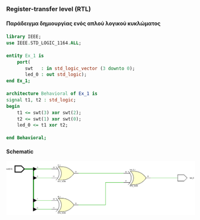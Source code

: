 ### Register-transfer level (RTL)
#### Παράδειγμα δημιουργίας ενός απλού λογικού κυκλώματος

```vhdl
library IEEE;
use IEEE.STD_LOGIC_1164.ALL;

entity Ex_1 is
	port( 
	   swt   : in std_logic_vector (3 downto 0);
	   led_0 : out std_logic);
end Ex_1;

architecture Behavioral of Ex_1 is
signal t1, t2 : std_logic;
begin
    t1 <= swt(3) xor swt(2);
	t2 <= swt(1) xor swt(0);
	led_0 <= t1 xor t2;

end Behavioral;
```
#### Schematic
![alt text](https://github.com/Notios/vhdl/blob/main/images/Ex_1.PNG "Ex_1")
